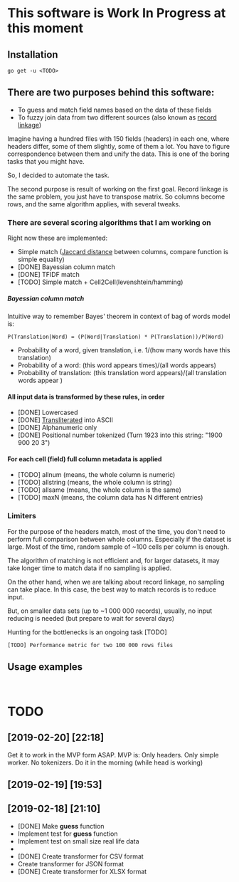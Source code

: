 # This software is Work In Progress at this moment

## Installation

```shell
go get -u <TODO>
```


## There are two purposes behind this software:

* To guess and match field names based on the data of these fields
* To fuzzy join data from two different sources (also known as [record linkage](https://en.wikipedia.org/wiki/Record_linkage))

Imagine having a hundred files with 150 fields (headers) in each one,
where headers differ, some of them slightly, some of them a lot. 
You have to figure correspondence between them and unify the data. 
This is one of the boring tasks that you might have. 

So, I decided to automate the task. 

The second purpose is result of working on the first goal. 
Record linkage is the same problem, you just have to transpose
matrix. So columns become rows, and the same algorithm applies, 
with several tweaks. 

### There are several scoring algorithms that I am working on

Right now these are implemented:

* Simple match ([Jaccard distance](https://en.wikipedia.org/wiki/Jaccard_index) between columns, compare function is simple equality)
* [DONE] Bayessian column match 
* [DONE] TFIDF match
* [TODO] Simple match + Cell2Cell(levenshtein/hamming)

##### Bayessian column match

Intuitive way to remember Bayes' theorem in context of bag of words model is:

`P(Translation|Word) = (P(Word|Translation) * P(Translation))/P(Word)`

* Probability of a word, given translation, i.e. 1/(how many words have this translation)
* Probability of a word:      (this word appears times)/(all words appears)
* Probability of translation: (this translation word appears)/(all translation words appear )


#### All input data is transformed by these rules, in order

* [DONE] Lowercased
* [DONE] [Transliterated](https://github.com/mozillazg/go-unidecode) into ASCII
* [DONE] Alphanumeric only
* [DONE] Positional number tokenized (Turn 1923 into this string: "1900 900 20 3")

#### For each cell (field) full column metadata is applied

* [TODO] allnum    (means, the whole column is numeric)
* [TODO] allstring (means, the whole column is string)
* [TODO] allsame   (means, the whole column is the same)
* [TODO] maxN      (means, the column data has N different entries)

### Limiters

For the purpose of the headers match, most of the time, you don't need to perform
full comparison between whole columns. Especially if the dataset is large. 
Most of the time, random sample of ~100 cells per column is enough. 

The algorithm of matching is not efficient and, for larger datasets, it may take 
longer time to match data if no sampling is applied. 

On the other hand, when we are talking about record linkage, no sampling can take place. 
In this case, the best way to match records is to reduce input. 

But, on smaller data sets (up to ~1 000 000 records), usually, no input reducing is 
needed (but prepare to wait for several days)

Hunting for the bottlenecks is an ongoing task [TODO]

```shell
[TODO] Performance metric for two 100 000 rows files
```

## Usage examples

```shell


```

# TODO
## [2019-02-20] [22:18]

Get it to work in the MVP form ASAP. 
MVP is: Only headers. Only simple worker. No tokenizers. Do it in the morning (while head is working)

## [2019-02-19] [19:53]


## [2019-02-18] [21:10]
* [DONE] Make **guess** function
* Implement test for **guess** function
* Implement test on small size real life data
* 
* [DONE] Create transformer for CSV  format
* Create transformer for JSON format
* [DONE] Create transformer for XLSX format

